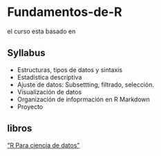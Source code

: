 # Fundamentos-de-R
el curso esta basado en 
## Syllabus
* Estructuras, tipos de datos y sintaxis
* Estadistica descriptiva
* Ajuste de datos: Subsettting, filtrado, selección.
* Visualización de datos
* Organización de infoprmación en R Markdown
* Proyecto

## libros
[“R Para ciencia de datos”](https://es.r4ds.hadley.nz/)
